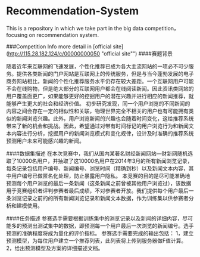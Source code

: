 Recommendation-System
=====================

This is a repository in which we take part in the big data competition，focusing on recommendation system.

###Competition Info
more detail in [official site](http://115.28.182.124/c/00000000050 "official site"")
####赛题背景

随着近年来互联网的飞速发展，个性化推荐已成为各大主流网站的一项必不可少服务。提供各类新闻的门户网站是互联网上的传统服务，但是与当今蓬勃发展的电子商务网站相比，新闻的个性化推荐服务水平仍存在较大差距。一个互联网用户可能不会在线购物，但是绝大部分的互联网用户都会在线阅读新闻。因此资讯类网站的用户覆盖面更广，如果能够更好的挖掘用户的潜在兴趣并进行相应的新闻推荐，就能够产生更大的社会和经济价值。
初步研究发现，同一个用户浏览的不同新闻的内容之间会存在一定的相似性和关联，物理世界完全不相关的用户也有可能拥有类似的新闻浏览兴趣。此外，用户浏览新闻的兴趣也会随着时间变化，这给推荐系统带来了新的机会和挑战。因此，希望通过对带有时间标记的用户浏览行为和新闻文本内容进行分析，挖掘用户的新闻浏览模式和变化规律，设计及时准确的推荐系统预测用户未来可能感兴趣的新闻。

####数据集描述
在本次竞赛中，我们从国内某著名财经新闻网站—财新网随机选取了10000名用户，并抽取了这10000名用户在2014年3月的所有新闻浏览记录，每条记录包括用户编号、新闻编号、浏览时间（精确到秒）以及新闻文本内容，其中用户编号已做匿名化处理，防止暴露用户隐私。
本竞赛的目的是尽可能准确地预测每个用户浏览的最后一条新闻（这条新闻之前曾被其他用户浏览过），该数据用于竞赛组织者评判参赛者最后成绩，不对参赛者开放。我们提供每个用户最后一条浏览记录之前的的所有新闻浏览记录和新闻文本数据，作为训练集以供参赛者分析和建模使用。

####任务描述
参赛选手需要根据训练集中的浏览记录以及新闻的详细内容，尽可能多的预测出测试集中的数据，即预测每一个用户最后一次浏览的新闻编号。选手预测的准确程度将成为量化的评价指标。
参赛选手需要完成的输出包括：
1，建立预测模型，为每位用户建立一个推荐列表，此列表将上传到服务器做F值计算。
2，给出预测模型及方案的详细描述文档。